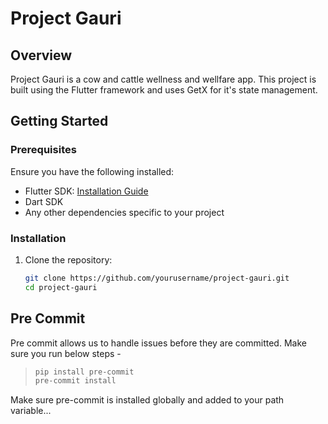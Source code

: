 # Project Gauri

## Overview
Project Gauri is a cow and cattle wellness and wellfare app. This project is built using the Flutter framework and uses GetX for it's state management.

## Getting Started

### Prerequisites
Ensure you have the following installed:
- Flutter SDK: [Installation Guide](https://flutter.dev/docs/get-started/install)
- Dart SDK
- Any other dependencies specific to your project

### Installation
1. Clone the repository:
   ```bash
   git clone https://github.com/yourusername/project-gauri.git
   cd project-gauri

## Pre Commit
Pre commit allows us to handle issues before they are committed.
Make sure you run below steps -
> ```sh
> pip install pre-commit
> pre-commit install
> ```
Make sure pre-commit is installed globally and added to your path variable...
